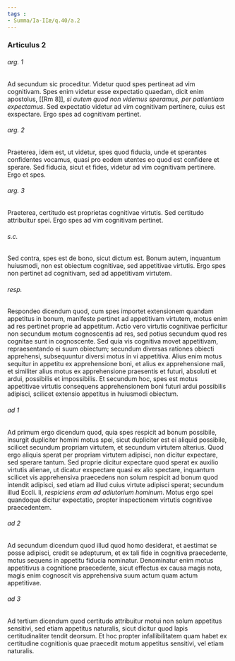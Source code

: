 ```yaml
---
tags : 
- Summa/Ia-IIæ/q.40/a.2
---
```


### Articulus 2

###### arg. 1
Ad secundum sic proceditur. Videtur quod spes pertineat ad vim cognitivam. Spes enim videtur esse expectatio quaedam, dicit enim apostolus, [[Rm 8]], *si autem quod non videmus speramus, per patientiam expectamus*. Sed expectatio videtur ad vim cognitivam pertinere, cuius est exspectare. Ergo spes ad cognitivam pertinet.

###### arg. 2
Praeterea, idem est, ut videtur, spes quod fiducia, unde et sperantes confidentes vocamus, quasi pro eodem utentes eo quod est confidere et sperare. Sed fiducia, sicut et fides, videtur ad vim cognitivam pertinere. Ergo et spes.

###### arg. 3
Praeterea, certitudo est proprietas cognitivae virtutis. Sed certitudo attribuitur spei. Ergo spes ad vim cognitivam pertinet.

###### s.c.
Sed contra, spes est de bono, sicut dictum est. Bonum autem, inquantum huiusmodi, non est obiectum cognitivae, sed appetitivae virtutis. Ergo spes non pertinet ad cognitivam, sed ad appetitivam virtutem.

###### resp.
Respondeo dicendum quod, cum spes importet extensionem quandam appetitus in bonum, manifeste pertinet ad appetitivam virtutem, motus enim ad res pertinet proprie ad appetitum. Actio vero virtutis cognitivae perficitur non secundum motum cognoscentis ad res, sed potius secundum quod res cognitae sunt in cognoscente. Sed quia vis cognitiva movet appetitivam, repraesentando ei suum obiectum; secundum diversas rationes obiecti apprehensi, subsequuntur diversi motus in vi appetitiva. Alius enim motus sequitur in appetitu ex apprehensione boni, et alius ex apprehensione mali, et similiter alius motus ex apprehensione praesentis et futuri, absoluti et ardui, possibilis et impossibilis. Et secundum hoc, spes est motus appetitivae virtutis consequens apprehensionem boni futuri ardui possibilis adipisci, scilicet extensio appetitus in huiusmodi obiectum.

###### ad 1
Ad primum ergo dicendum quod, quia spes respicit ad bonum possibile, insurgit dupliciter homini motus spei, sicut dupliciter est ei aliquid possibile, scilicet secundum propriam virtutem, et secundum virtutem alterius. Quod ergo aliquis sperat per propriam virtutem adipisci, non dicitur expectare, sed sperare tantum. Sed proprie dicitur expectare quod sperat ex auxilio virtutis alienae, ut dicatur exspectare quasi ex alio spectare, inquantum scilicet vis apprehensiva praecedens non solum respicit ad bonum quod intendit adipisci, sed etiam ad illud cuius virtute adipisci sperat; secundum illud Eccli. li, *respiciens eram ad adiutorium hominum*. Motus ergo spei quandoque dicitur expectatio, propter inspectionem virtutis cognitivae praecedentem.

###### ad 2
Ad secundum dicendum quod illud quod homo desiderat, et aestimat se posse adipisci, credit se adepturum, et ex tali fide in cognitiva praecedente, motus sequens in appetitu fiducia nominatur. Denominatur enim motus appetitivus a cognitione praecedente, sicut effectus ex causa magis nota, magis enim cognoscit vis apprehensiva suum actum quam actum appetitivae.

###### ad 3
Ad tertium dicendum quod certitudo attribuitur motui non solum appetitus sensitivi, sed etiam appetitus naturalis, sicut dicitur quod lapis certitudinaliter tendit deorsum. Et hoc propter infallibilitatem quam habet ex certitudine cognitionis quae praecedit motum appetitus sensitivi, vel etiam naturalis.

